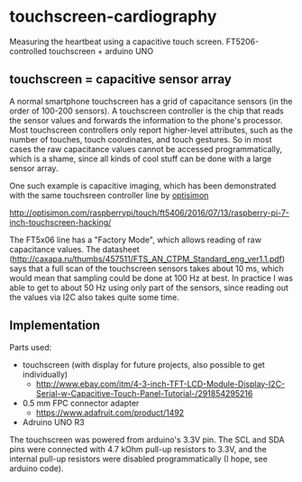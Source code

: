 # touchscreen-cardiography
Measuring the heartbeat using a capacitive touch screen. FT5206-controlled touchscreen + arduino UNO

## touchscreen = capacitive sensor array
A normal smartphone touchscreen has a grid of capacitance sensors (in the order of 100-200 sensors).
A touchscreen controller is the chip that reads the sensor
values and forwards the information to the phone's processor. Most touchscreen controllers only
report higher-level attributes, such as the number of touches, touch coordinates, and touch gestures. So in most cases
the raw capacitance values cannot be accessed programmatically, which is a shame, since all kinds of cool stuff can
be done with a large sensor array.

One such example is capacitive imaging, which has been demonstrated with the same touchsreen controller line
by [optisimon](https://github.com/optisimon)

http://optisimon.com/raspberrypi/touch/ft5406/2016/07/13/raspberry-pi-7-inch-touchscreen-hacking/

The FT5x06 line has a "Factory Mode", which allows reading of raw capacitance values. The datasheet 
(http://caxapa.ru/thumbs/457511/FTS_AN_CTPM_Standard_eng_ver1.1.pdf) says that a full scan of the touchscreen sensors
takes about 10 ms, which
would mean that sampling could be done at 100 Hz at best. In practice I was able to get to about 50 Hz using only
part of the sensors, since reading out the values via I2C also takes quite some time.

## Implementation
Parts used:
- touchscreen (with display for future projects, also possible to get individually)
    - http://www.ebay.com/itm/4-3-inch-TFT-LCD-Module-Display-I2C-Serial-w-Capacitive-Touch-Panel-Tutorial-/291854295216
- 0.5 mm FPC connector adapter
    - https://www.adafruit.com/product/1492
- Adruino UNO R3

The touchscreen was powered from arduino's 3.3V pin. The SCL and SDA pins were connected with 4.7 kOhm pull-up resistors to 3.3V,
and the internal pull-up resistors were disabled programmatically (I hope, see arduino code).
